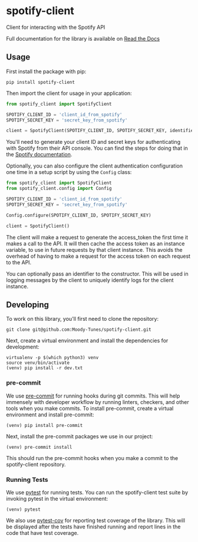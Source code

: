 # spotify-client
Client for interacting with the Spotify API

Full documentation for the library is available on [Read the Docs](https://spotify-client.readthedocs.io)

## Usage

First install the package with pip:

`pip install spotify-client`

Then import the client for usage in your application:

```python
from spotify_client import SpotifyClient

SPOTIFY_CLIENT_ID = 'client_id_from_spotify'
SPOTIFY_SECRET_KEY = 'secret_key_from_spotify'

client = SpotifyClient(SPOTIFY_CLIENT_ID, SPOTIFY_SECRET_KEY, identifier='test-spotify-client')
```

You'll need to generate your client ID and secret keys for authenticating with Spotify from their API console. You can
find the steps for doing that in the [Spotify documentation](https://developer.spotify.com/documentation/general/guides/app-settings/).

Optionally, you can also configure the client authentication configuration one time in a setup script by using the
`Config` class:

```python
from spotify_client import SpotifyClient
from spotify_client.config import Config

SPOTIFY_CLIENT_ID = 'client_id_from_spotify'
SPOTIFY_SECRET_KEY = 'secret_key_from_spotify'

Config.configure(SPOTIFY_CLIENT_ID, SPOTIFY_SECRET_KEY)

client = SpotifyClient()
```

The client will make a request to generate the access_token the first time it makes a call to the API. It will then
cache the access token as an instance variable, to use in future requests by that client instance. This avoids the
overhead of having to make a request for the access token on each request to the API.

You can optionally pass an identifier to the constructor. This will be used in logging messages by the client to
uniquely identify logs for the client instance.


## Developing

To work on this library, you'll first need to clone the repository:

`git clone git@github.com:Moody-Tunes/spotify-client.git`

Next, create a virtual environment and install the dependencies for development:

```shell script
virtualenv -p $(which python3) venv
source venv/bin/activate
(venv) pip install -r dev.txt
```

### pre-commit

We use [pre-commit](https://pre-commit.com/) for running hooks during git commits. This will help immensely with
developer workflow by running linters, checkers, and other tools when you make commits. To install pre-commit, create a
virtual environment and install pre-commit:

```shell script
(venv) pip install pre-commit
```

Next, install the pre-commit packages we use in our project:

```shell script
(venv) pre-commit install
```

This should run the pre-commit hooks when you make a commit to the spotify-client repository.

### Running Tests

We use [pytest](https://docs.pytest.org/en/stable/) for running tests. You can run the spotify-client test suite by
invoking pytest in the virtual environment:

`(venv) pytest`

We also use [pytest-cov](https://pypi.org/project/pytest-cov/) for reporting test coverage of the library. This will
be displayed after the tests have finished running and report lines in the code that have test coverage.
